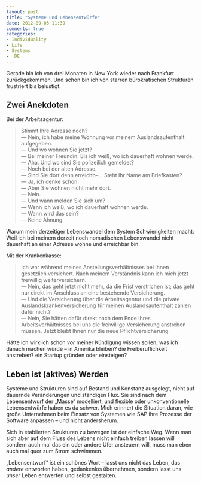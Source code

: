 ```yaml
---
layout: post
title: "Systeme und Lebensentwürfe"
date: 2012-09-05 11:39
comments: true
categories: 
- Individuality
- Life
- Systems
- .DE
---
```

Gerade bin ich von drei Monaten in New York wieder nach Frankfurt zurückgekommen. Und schon bin ich von starren bürokratischen Strukturen frustriert bis belustigt.

Zwei Anekdoten
-------
Bei der Arbeitsagentur:
> Stimmt Ihre Adresse noch?  
> — Nein, ich habe meine Wohnung vor meinem Auslandsaufenthalt aufgegeben.  
> — Und wo wohnen Sie jetzt?  
> — Bei meiner Freundin. Bis ich weiß, wo ich dauerhaft wohnen werde.  
> — Aha. Und wo sind Sie polizeilich gemeldet?  
> — Noch bei der alten Adresse.  
> — Sind Sie dort denn erreichb–… Steht Ihr Name am Briefkasten?  
> — Ja, ich denke schon.  
> — Aber Sie wohnen nicht mehr dort.  
> — Nein.  
> — Und wann melden Sie sich um?  
> — Wenn ich weiß, wo ich dauerhaft wohnen werde.  
> — Wann wird das sein?  
> — Keine Ahnung.

Warum mein derzeitiger Lebenswandel dem System Schwierigkeiten macht: Weil ich bei meinem derzeit noch nomadischen Lebenswandel nicht dauerhaft an einer Adresse wohne und erreichbar bin.

Mit der Krankenkasse:
> Ich war während meines Anstellungsverhältnisses bei Ihnen gesetzlich versichert. Nach meinem Verständnis kann ich mich jetzt freiwillig weiterversichern.  
> — Nein, das geht jetzt nicht mehr, da die Frist verstrichen ist; das geht nur direkt im Anschluss an eine bestehende Versicherung.  
> — Und die Versicherung über die Arbeitsagentur und die private Auslandskrankenversicherung für meinen Auslandsaufenthalt zählen dafür nicht?  
> — Nein, Sie hätten dafür direkt nach dem Ende Ihres Arbeitsverhältnisses bei uns die freiwillige Versicherung anstreben müssen. Jetzt bleibt Ihnen nur die neue Pflichtversicherung.

Hätte ich wirklich schon *vor* meiner Kündigung wissen sollen, was ich danach machen würde – in Amerika bleiben? die Freiberuflichkeit anstreben? ein Startup gründen oder einsteigen?

Leben ist (aktives) Werden
---------
Systeme und Strukturen sind auf Bestand und Konstanz ausgelegt, nicht auf dauernde Veränderungen und ständigen Flux. Sie sind nach dem Lebensentwurf der „Masse“ modelliert, und flexible oder unkonventionelle Lebensentwürfe haben es da schwer. Mich erinnert die Situation daran, wie große Unternehmen beim Einsatz von Systemen wie SAP ihre Prozesse der Software anpassen – und nicht andersherum.

Sich in etablierten Strukturen zu bewegen ist der einfache Weg. Wenn man sich aber auf dem Fluss des Lebens nicht einfach treiben lassen will sondern auch mal das ein oder andere Ufer ansteuern will, muss man eben auch mal quer zum Strom schwimmen.

„Lebensentwurf“ ist ein schönes Wort – lasst uns nicht das Leben, das *andere* entworfen haben, gedankenlos übernehmen, sondern lasst uns *unser* Leben entwerfen und selbst gestalten.